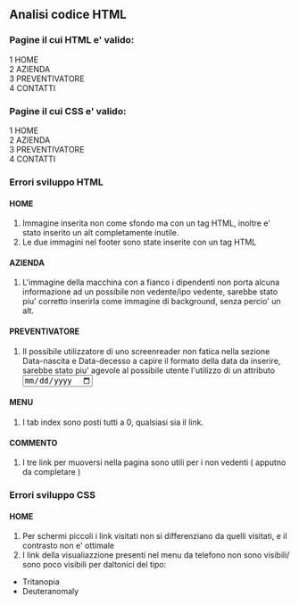 ## Analisi codice HTML
### Pagine il cui HTML e' valido: 
  1 HOME  
  2 AZIENDA  
  3 PREVENTIVATORE   
  4 CONTATTI   
### Pagine il cui CSS e' valido:  
  1 HOME  
  2 AZIENDA  
  3 PREVENTIVATORE   
  4 CONTATTI    
### Errori sviluppo HTML 
#### HOME
1. Immagine inserita non come sfondo ma con un tag HTML, inoltre e' stato inserito un alt completamente inutile.  
2. Le due immagini nel footer sono state inserite con un tag HTML  
#### AZIENDA  
  1. L'immagine della macchina con a fianco i dipendenti non porta alcuna informazione ad un possibile non vedente/ipo vedente, sarebbe stato piu' corretto inserirla come immagine di background, senza percio' un alt.  
#### PREVENTIVATORE  
1. Il possibile utilizzatore di uno screenreader non fatica nella sezione Data-nascita e Data-decesso a capire il formato della data da inserire, sarebbe stato piu' agevole al possibile utente l'utilizzo di un attributo <input type="date" />  
#### MENU  
1. I tab index sono posti tutti a 0, qualsiasi sia il link.  

#### COMMENTO 
1. I tre link per muoversi nella pagina sono utili per i non vedenti ( apputno da completare )    
### Errori sviluppo CSS  
#### HOME  
1. Per schermi piccoli i link visitati non si differenziano da quelli visitati, e il contrasto non e' ottimale 
2. I link della visualiazzione presenti nel menu da telefono non sono visibili/ sono poco visibili per daltonici del tipo:  
  - Tritanopia  
  - Deuteranomaly  
